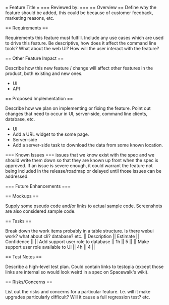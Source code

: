 = Feature Title =
=== Reviewed by: ===
== Overview ==
Define why the feature should be added, this could be because of customer feedback, marketing reasons, etc.

== Requirements ==

Requirements this feature must fulfill. Include any use cases which are used to drive this feature. Be descriptive, how does it affect the command line tools? What about the web UI? How will the user interact with the feature?

== Other Feature Impact ==

Describe how this new feature / change will affect other features in the product, both existing and new ones.
* UI
* API

== Proposed Implementation ==

Describe how we plan on implementing or fixing the feature. Point out changes that need to occur in UI, server-side, command line clients, database, etc.

 * UI
  * Add a URL widget to the some page.
 * Server-side
  * Add a server-side task to download the data from some known location.

=== Known Issues ===
issues that we know exist with the spec and we should write them down so that they are
known up front when the spec is approved.  If an issue is severe enough, it
could warrant the feature not being included in the release/roadmap or
delayed until those issues can be addressed. 

=== Future Enhancements ===

== Mockups ==

Supply some pseudo code and/or links to actual sample code. Screenshots are also considered sample code.

== Tasks ==

Break down the work items probably in a table structure. Is there webui work? what about cli? database? etc.
|| Description || Estimate || Confidence ||
|| Add support user role to database || 1h || 5 ||
|| Make support user role available to UI || 4h || 4 ||

== Test Notes ==

Describe a high-level test plan. Could contain links to testopia (except those links are internal so would look weird in a spec on Spacewalk's wiki).

== Risks/Concerns ==

List out the risks and concerns for a particular feature. I.e. will it make upgrades particularly difficult? Will it cause a full regression test? etc.

